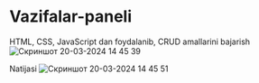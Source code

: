 # Vazifalar-paneli
HTML, CSS, JavaScript dan foydalanib, CRUD amallarini bajarish
![Скриншот 20-03-2024 14 45 39](https://github.com/dasturlashkursi/Vazifalar-paneli/assets/161709554/d228ce59-8a96-4a4b-b89e-f399f7a8f218)

Natijasi
![Скриншот 20-03-2024 14 45 51](https://github.com/dasturlashkursi/Vazifalar-paneli/assets/161709554/6007a24d-1df3-475b-89fe-8c2454189c9b)
